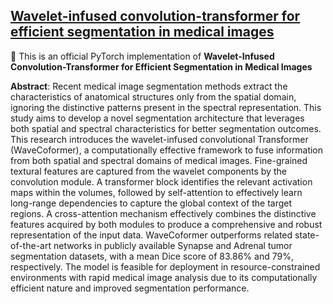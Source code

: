 ## [Wavelet-infused convolution-transformer for efficient segmentation in medical images](https://ieeexplore.ieee.org/abstract/document/10897783)
:pushpin: This is an official PyTorch implementation of **Wavelet-Infused Convolution-Transformer for Efficient Segmentation in Medical Images**

**Abstract**: Recent medical image segmentation methods extract the characteristics of anatomical structures only from the spatial domain, ignoring the distinctive patterns present in the spectral representation. This study aims to develop a novel segmentation architecture that leverages both spatial and spectral characteristics for better segmentation outcomes. This research introduces the wavelet-infused convolutional Transformer (WaveCoformer), a computationally effective framework to fuse information from both spatial and spectral domains of medical images. Fine-grained textural features are captured from the wavelet components by the convolution module. A transformer block identifies the relevant activation maps within the volumes, followed by self-attention to effectively learn long-range dependencies to capture the global context of the target regions. A cross-attention mechanism effectively combines the distinctive features acquired by both modules to produce a comprehensive and robust representation of the input data. WaveCoformer outperforms related state-of-the-art networks in publicly available Synapse and Adrenal tumor segmentation datasets, with a mean Dice score of 83.86% and 79%, respectively. The model is feasible for deployment in resource-constrained environments with rapid medical image analysis due to its computationally efficient nature and improved segmentation performance.
